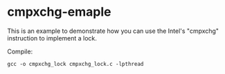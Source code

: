 # cmpxchg-emaple
This is an example to demonstrate how you can use the Intel's "cmpxchg" instruction to implement a lock.

Compile:

    gcc -o cmpxchg_lock cmpxchg_lock.c -lpthread
